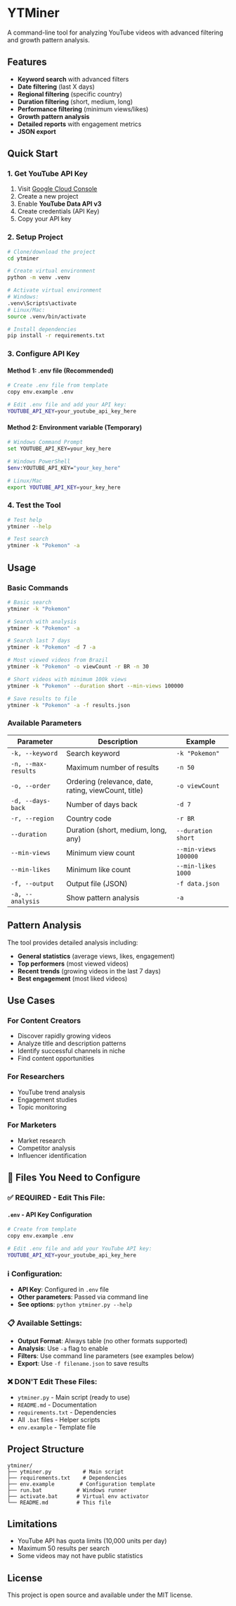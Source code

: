 # YTMiner

A command-line tool for analyzing YouTube videos with advanced filtering and growth pattern analysis.

## Features

- **Keyword search** with advanced filters
- **Date filtering** (last X days)
- **Regional filtering** (specific country)
- **Duration filtering** (short, medium, long)
- **Performance filtering** (minimum views/likes)
- **Growth pattern analysis**
- **Detailed reports** with engagement metrics
- **JSON export**

## Quick Start

### 1. Get YouTube API Key
1. Visit [Google Cloud Console](https://console.cloud.google.com/)
2. Create a new project
3. Enable **YouTube Data API v3**
4. Create credentials (API Key)
5. Copy your API key

### 2. Setup Project
```bash
# Clone/download the project
cd ytminer

# Create virtual environment
python -m venv .venv

# Activate virtual environment
# Windows:
.venv\Scripts\activate
# Linux/Mac:
source .venv/bin/activate

# Install dependencies
pip install -r requirements.txt
```

### 3. Configure API Key

#### **Method 1: .env file (Recommended)**
```bash
# Create .env file from template
copy env.example .env

# Edit .env file and add your API key:
YOUTUBE_API_KEY=your_youtube_api_key_here
```

#### **Method 2: Environment variable (Temporary)**
```bash
# Windows Command Prompt
set YOUTUBE_API_KEY=your_key_here

# Windows PowerShell
$env:YOUTUBE_API_KEY="your_key_here"

# Linux/Mac
export YOUTUBE_API_KEY=your_key_here
```

### 4. Test the Tool
```bash
# Test help
ytminer --help

# Test search
ytminer -k "Pokemon" -a
```

## Usage

### Basic Commands
```bash
# Basic search
ytminer -k "Pokemon"

# Search with analysis
ytminer -k "Pokemon" -a

# Search last 7 days
ytminer -k "Pokemon" -d 7 -a

# Most viewed videos from Brazil
ytminer -k "Pokemon" -o viewCount -r BR -n 30

# Short videos with minimum 100k views
ytminer -k "Pokemon" --duration short --min-views 100000

# Save results to file
ytminer -k "Pokemon" -a -f results.json
```

### Available Parameters

| Parameter | Description | Example |
|-----------|-------------|---------|
| `-k, --keyword` | Search keyword | `-k "Pokemon"` |
| `-n, --max-results` | Maximum number of results | `-n 50` |
| `-o, --order` | Ordering (relevance, date, rating, viewCount, title) | `-o viewCount` |
| `-d, --days-back` | Number of days back | `-d 7` |
| `-r, --region` | Country code | `-r BR` |
| `--duration` | Duration (short, medium, long, any) | `--duration short` |
| `--min-views` | Minimum view count | `--min-views 100000` |
| `--min-likes` | Minimum like count | `--min-likes 1000` |
| `-f, --output` | Output file (JSON) | `-f data.json` |
| `-a, --analysis` | Show pattern analysis | `-a` |

## Pattern Analysis

The tool provides detailed analysis including:

- **General statistics** (average views, likes, engagement)
- **Top performers** (most viewed videos)
- **Recent trends** (growing videos in the last 7 days)
- **Best engagement** (most liked videos)

## Use Cases

### For Content Creators
- Discover rapidly growing videos
- Analyze title and description patterns
- Identify successful channels in niche
- Find content opportunities

### For Researchers
- YouTube trend analysis
- Engagement studies
- Topic monitoring

### For Marketers
- Market research
- Competitor analysis
- Influencer identification

## 🔧 Files You Need to Configure

### ✅ **REQUIRED - Edit This File:**

#### **`.env`** - API Key Configuration
```bash
# Create from template
copy env.example .env

# Edit .env file and add your YouTube API key:
YOUTUBE_API_KEY=your_youtube_api_key_here
```

### ℹ️ **Configuration:**
- **API Key**: Configured in `.env` file
- **Other parameters**: Passed via command line
- **See options**: `python ytminer.py --help`

### 📋 **Available Settings:**
- **Output Format**: Always table (no other formats supported)
- **Analysis**: Use `-a` flag to enable
- **Filters**: Use command line parameters (see examples below)
- **Export**: Use `-f filename.json` to save results

### ❌ **DON'T Edit These Files:**
- `ytminer.py` - Main script (ready to use)
- `README.md` - Documentation  
- `requirements.txt` - Dependencies
- All `.bat` files - Helper scripts
- `env.example` - Template file

## Project Structure

```
ytminer/
├── ytminer.py          # Main script
├── requirements.txt    # Dependencies
├── env.example        # Configuration template
├── run.bat           # Windows runner
├── activate.bat      # Virtual env activator
└── README.md         # This file
```

## Limitations

- YouTube API has quota limits (10,000 units per day)
- Maximum 50 results per search
- Some videos may not have public statistics

## License

This project is open source and available under the MIT license.
